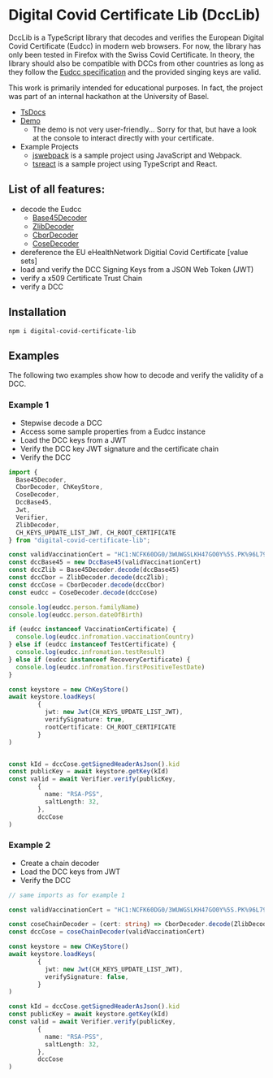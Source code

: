 # Digital Covid Certificate Lib (DccLib)

DccLib is a TypeScript library that decodes and verifies the European Digital Covid Certificate (Eudcc) in modern web
browsers. For now, the library has only been tested in Firefox with the Swiss Covid Certificate. In theory, the library
should also be compatible with DCCs from other countries as long as they follow the [Eudcc specification] and the provided
singing keys are valid.

This work is primarily intended for educational purposes. In fact, the project was part of an internal hackathon at
the University of Basel.

- [TsDocs]
- [Demo]
  - The demo is not very user-friendly... Sorry for that, but have a look at the console to interact directly with your
    certificate.
- Example Projects
  - [jswebpack] is a sample project using JavaScript and Webpack.
  - [tsreact]  is a sample project using TypeScript and React.

## List of all features:

- decode the Eudcc
  - [Base45Decoder]
  - [ZlibDecoder]
  - [CborDecoder]
  - [CoseDecoder]
- dereference the EU eHealthNetwork Digitial Covid Certificate [value sets]
- load and verify the DCC Signing Keys from a JSON Web Token (JWT)
- verify a x509 Certificate Trust Chain
- verify a DCC

## Installation

```
npm i digital-covid-certificate-lib
```

## Examples

The following two examples show how to decode and verify the validity of a DCC.

### Example 1

- Stepwise decode a DCC
- Access some sample properties from a Eudcc instance
- Load the DCC keys from a JWT
- Verify the DCC key JWT signature and the certificate chain
- Verify the DCC

```typescript
import {
  Base45Decoder,
  CborDecoder, ChKeyStore,
  CoseDecoder,
  DccBase45,
  Jwt,
  Verifier,
  ZlibDecoder,
  CH_KEYS_UPDATE_LIST_JWT, CH_ROOT_CERTIFICATE
} from "digital-covid-certificate-lib";

const validVaccinationCert = "HC1:NCFK60DG0/3WUWGSLKH47GO0Y%5S.PK%96L79CK-500XK0JCV496F3PYJ-982F3:OR2B8Y50.FK6ZK7:EDOLOPCO8F6%E3.DA%EOPC1G72A6YM86G7/F6/G80X6H%6946746T%6C46/96SF60R6FN8UPC0JCZ69FVCPD0LVC6JD846Y96C463W5307+EDG8F3I80/D6$CBECSUER:C2$NS346$C2%E9VC- CSUE145GB8JA5B$D% D3IA4W5646646-96:96.JCP9EJY8L/5M/5546.96SF63KC.SC4KCD3DX47B46IL6646H*6Z/ER2DD46JH8946JPCT3E5JDLA7$Q69464W51S6..DX%DZJC2/DYOA$$E5$C JC3/D9Z95LEZED1ECW.C8WE2OA3ZAGY8MPCG/DU2DRB8MTA8+9$PC5$CUZC$$5Y$5FBB*10GBH A81QK UV-$SOGD1APAB4$5UV C-EWB4T*6H%QV/DAP9L7J3Y4O/WVI5IW3672HO-HV16IW3JHV-FI%WJCPBI8QTE008I+FPR01MYFA6EBN2SR3H+4KH1M9RCIM2 VV15REG 516N93SS70RBUCH-RJM2JMULZ6*/HBBW7W7:S2BU7T6PRTMF4ALUNEXH3P7 LE0YF0TGE461PBK9TD68HDIT4AIFD9NH14V%GBCONJOV$KN  C+3U-IT$SE-A2V+9UO9WYRJ4HN+M/Z5W$QEDT/8C:88OQ4DXOBBIQ453863NPW0EJXG8$GH1T 38C*UI6T /FCDC%6VLNOA6W6BEYJJUH2Z-SOJO1D7JMALD8 $1%5B.GH$7AQOHZ:K3BNO1"
const dccBase45 = new DccBase45(validVaccinationCert)
const dccZlib = Base45Decoder.decode(dccBase45)
const dccCbor = ZlibDecoder.decode(dccZlib);
const dccCose = CborDecoder.decode(dccCbor)
const eudcc = CoseDecoder.decode(dccCose)

console.log(eudcc.person.familyName)
console.log(eudcc.person.dateOfBirth)

if (eudcc instanceof VaccinationCertificate) {
  console.log(eudcc.infromation.vaccinationCountry)
} else if (eudcc instanceof TestCertificate) {
  console.log(eudcc.infromation.testResult)
} else if (eudcc instanceof RecoveryCertificate) {
  console.log(eudcc.infromation.firstPositiveTestDate)
}

const keystore = new ChKeyStore()
await keystore.loadKeys(
        {
          jwt: new Jwt(CH_KEYS_UPDATE_LIST_JWT),
          verifySignature: true,
          rootCertificate: CH_ROOT_CERTIFICATE
        }
)


const kId = dccCose.getSignedHeaderAsJson().kid
const publicKey = await keystore.getKey(kId)
const valid = await Verifier.verify(publicKey,
        {
          name: "RSA-PSS",
          saltLength: 32,
        },
        dccCose
)
```

### Example 2

- Create a chain decoder
- Load the DCC keys from JWT
- Verify the DCC

```typescript
// same imports as for example 1

const validVaccinationCert = "HC1:NCFK60DG0/3WUWGSLKH47GO0Y%5S.PK%96L79CK-500XK0JCV496F3PYJ-982F3:OR2B8Y50.FK6ZK7:EDOLOPCO8F6%E3.DA%EOPC1G72A6YM86G7/F6/G80X6H%6946746T%6C46/96SF60R6FN8UPC0JCZ69FVCPD0LVC6JD846Y96C463W5307+EDG8F3I80/D6$CBECSUER:C2$NS346$C2%E9VC- CSUE145GB8JA5B$D% D3IA4W5646646-96:96.JCP9EJY8L/5M/5546.96SF63KC.SC4KCD3DX47B46IL6646H*6Z/ER2DD46JH8946JPCT3E5JDLA7$Q69464W51S6..DX%DZJC2/DYOA$$E5$C JC3/D9Z95LEZED1ECW.C8WE2OA3ZAGY8MPCG/DU2DRB8MTA8+9$PC5$CUZC$$5Y$5FBB*10GBH A81QK UV-$SOGD1APAB4$5UV C-EWB4T*6H%QV/DAP9L7J3Y4O/WVI5IW3672HO-HV16IW3JHV-FI%WJCPBI8QTE008I+FPR01MYFA6EBN2SR3H+4KH1M9RCIM2 VV15REG 516N93SS70RBUCH-RJM2JMULZ6*/HBBW7W7:S2BU7T6PRTMF4ALUNEXH3P7 LE0YF0TGE461PBK9TD68HDIT4AIFD9NH14V%GBCONJOV$KN  C+3U-IT$SE-A2V+9UO9WYRJ4HN+M/Z5W$QEDT/8C:88OQ4DXOBBIQ453863NPW0EJXG8$GH1T 38C*UI6T /FCDC%6VLNOA6W6BEYJJUH2Z-SOJO1D7JMALD8 $1%5B.GH$7AQOHZ:K3BNO1"

const coseChainDecoder = (cert: string) => CborDecoder.decode(ZlibDecoder.decode(Base45Decoder.decode(new DccBase45(cert))))
const dccCose = coseChainDecoder(validVaccinationCert)

const keystore = new ChKeyStore()
await keystore.loadKeys(
        {
          jwt: new Jwt(CH_KEYS_UPDATE_LIST_JWT),
          verifySignature: false,
        }
)

const kId = dccCose.getSignedHeaderAsJson().kid
const publicKey = await keystore.getKey(kId)
const valid = await Verifier.verify(publicKey,
        {
          name: "RSA-PSS",
          saltLength: 32,
        },
        dccCose
)
```

[TsDocs]: https://fuubi.github.io/digital-covid-certificate-lib/

[Demo]: https://fuubi.github.io/digital-covid-certificate-lib/demo

[jswebpack]: https://github.com/FUUbi/digitalcovidcertificatelib/tree/main/examples/jswebpack

[tsreact]: https://github.com/FUUbi/digitalcovidcertificatelib/tree/main/examples/tsreact

[Base45Decoder]: https://github.com/FUUbi/digitalcovidcertificatelib/tree/main/src/decoder/Base45Decoder.ts

[ZlibDecoder]: https://github.com/FUUbi/digitalcovidcertificatelib/tree/main/src/decoder/ZlibDecoder.ts

[CborDecoder]: https://github.com/FUUbi/digitalcovidcertificatelib/tree/main/src/decoder/CborDecoder.ts

[CoseDecoder]: https://github.com/FUUbi/digitalcovidcertificatelib/tree/main/src/decoder/CoseDecoder.ts

[valuesets]: https://github.com/ehndccdevelopment/ehndccvaluesets

[Eudcc specification]: https://github.com/ehn-dcc-development/hcert-spec
